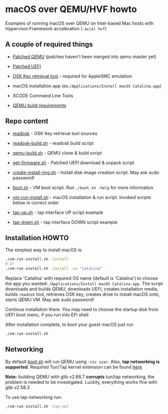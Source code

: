 # macOS over QEMU/HVF howto

Examples of running macOS over QEMU on Intel-based Mac hosts with Hypervisor.Framework acceleration (`-accel hvf`)

## A couple of required things

- [Patched QEMU](https://github.com/shchuko/qemu/tree/v5.2.0/darwin-support) (patches haven't been merged into qemu
  master yet)

- [Patched UEFI](https://github.com/shchuko/OvmfDarwinPkg)

- [OSK Key retrieval tool](readosk) - required for AppleSMC emulation

- macOS installation app (ex.`/Applications/Install macOS Catalina.app`)

- XCODE Command Line Tools

- [QEMU build requirements](https://wiki.qemu.org/Hosts/Mac)

## Repo content

- [readosk](readosk) - OSK Key retrieval tool sources

- [readosk-build.sh](readosk-build.sh) - readosk build script

- [qemu-build.sh](qemu-build.sh) - QEMU clone & build script

- [get-firmware.sh](get-firmware.sh) - Patched UEFI download & unpack script

- [create-install-img.sh](create-install-img.sh) - Install disk image creation script. May ask sudo password!

- [boot.sh](boot.sh) - VM boot script. Run `./boot.sh -help` for more information

- [vm-run-install.sh](vm-run-install.sh) - macOS installation & run script. Invoked scripts below in correct order

- [tap-up.sh](tap-up.sh) - tap interface UP script example

- [tap-down.sh](tap-down.sh) - tap interface DOWN script example

## Installation HOWTO

The simplest way to install macOS is:

```bash
./vm-run-install.sh -install 
# Or
./vm-run-install.sh -install -os "Catalina"
```

Replace 'Catalina' with required OS name (default is 'Catalina') to choose 
the app you wanted: `/Applications/Install macOS Catalina.app`. The script downloads and 
builds QEMU, downloads UEFI, creates installation media, builds `readosk` tool, retrieves 
OSK key, creates drive to install macOS onto, starts QEMU VM. May ask sudo password!

Continue installation there. You may need to choose the startup disk from UEFI boot menu, 
if you run into EFI shell

After installation complete, to boot your guest macOS just run

```bash
./vm-run-install.sh
```

## Networking

By default [boot.sh](boot.sh) will run QEMU using `-nic user`. Also, **tap networking is supported**. 
Required Tun/Tap kernel extension can be found [here](https://github.com/Tunnelblick/Tunnelblick/tree/master/third_party)

**Note:** building QEMU with glib v2.66.7 **corrupts** tun/tap networking, the problem is needed to be investigated. Luckily, 
everything works fine with glib v2.58.3

To use tap-networking run:

```bash
./vm-run-install.sh -tap-net
```

